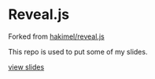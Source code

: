 # Reveal.js

Forked from [hakimel/reveal.js](https://github.com/hakimel/reveal.js)

This repo is used to put some of my slides.

[view slides](https://cdn.rawgit.com/maxujie/reveal.js/proj-pre/index.html)
